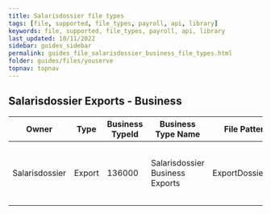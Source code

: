```yaml
---
title: Salarisdossier file types
tags: [file, supported, file_types, payroll, api, library]
keywords: file, supported, file_types, payroll, api, library
last_updated: 10/11/2022
sidebar: guides_sidebar
permalink: guides_file_salarisdossier_business_file_types.html
folder: guides/files/youserve
topnav: topnav
---
```


## Salarisdossier Exports - Business

| Owner          | Type   | Business TypeId | Business Type Name              | File Patterns      | Remarks                                          |
| -------------- | ------ | --------------- | ------------------------------- | ------------------ | ------------------------------------------------ |
| Salarisdossier | Export | 136000          | Salarisdossier Business Exports | ExportDossier*.zip | Payslips and Annual statement files are included |

